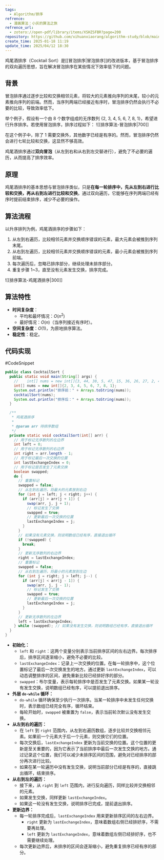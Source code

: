 ```yaml
---
tags:
  - Algorithm/排序
refrence:
  - 漫画算法：小灰的算法之旅
refrence_url:
  - zotero://open-pdf/library/items/XSHZSFBR?page=200
repository: https://github.com/xihuanxiaorang/algorithm-study/blob/main/sorting-algorithm/src/main/java/fun/xiaorang/study/algorithm/sorting/CocktailSort.java
create_time: 2025-01-18 11:19
update_time: 2025/04/12 18:30
---
```


鸡尾酒排序（Cocktail Sort）是[[冒泡排序|冒泡排序]]的改进版本，基于冒泡排序的双向遍历思想，旨在解决冒泡排序在某些情况下效率低下的问题。

## 背景

冒泡排序通过逐步比较和交换相邻元素，将较大的元素推向序列的末尾，较小的元素推向序列的前端。然而，当序列两端已经接近有序时，冒泡排序仍然会执行不必要的比较，导致效率低下。

举个例子，假设有一个由 8 个数字组成的无序数列 {2, 3, 4, 5, 6, 7, 8, 1}，希望进行升序排序。若使用冒泡排序，排序过程如下：
![[排序算法-冒泡排序|700]]

在这个例子中，除了 1 需要交换外，其他数字已经是有序的。然而，冒泡排序仍然会进行七轮比较和交换，这显然不够高效。

鸡尾酒排序通过**双向冒泡**（从左到右和从右到左交替进行），避免了不必要的遍历，从而提高了排序效率。

## 原理

鸡尾酒排序的基本思想与冒泡排序类似，只是**在每一轮排序中，先从左到右进行比较和交换，再从右到左进行比较和交换**。通过双向遍历，它能够在序列两端已经有序时提前结束排序，减少不必要的操作。

## 算法流程

以升序排列为例，鸡尾酒排序的步骤如下：

1. 从左到右遍历，比较相邻元素并交换顺序错误的元素，最大元素会被推到序列末尾。
2. 从右到左遍历，比较相邻元素并交换顺序错误的元素，最小元素会被推到序列前端。
3. 每次遍历后，忽略已排序部分，继续处理未排序部分。
4. 重复步骤 1~3，直至没有元素发生交换，排序完成。

![[排序算法-鸡尾酒排序|300]]

## 算法特性

- **时间复杂度**：
    - 平均和最坏情况：$O(n^2)$
    - 最好情况：$O(n)$（当序列接近有序时）。
- **空间复杂度**：$O(1)$，为原地排序算法。
- **稳定性**：稳定。

## 代码实现

#CodeSnippet

```java
public class CocktailSort {
  public static void main(String[] args) {
    //    int[] nums = new int[]{3, 44, 38, 5, 47, 15, 36, 26, 27, 2, 46, 4, 19, 50, 48};
    int[] nums = new int[]{2, 3, 4, 5, 6, 7, 8, 1};
    System.out.println("排序前：" + Arrays.toString(nums));
    cocktailSort(nums);
    System.out.println("排序后：" + Arrays.toString(nums));
  }

  /**
   * 鸡尾酒排序
   *
   * @param arr 待排序数组
   */
  private static void cocktailSort(int[] arr) {
    // 用于标记无序数列的左边界
    int left = 0;
    // 用于标记无序数列的右边界
    int right = arr.length - 1;
    // 用于标记最后一次交换的位置
    int lastExchangeIndex = 0;
    // 用于标记是否发生了元素交换
    boolean swapped;
    do {
      // 重置标记
      swapped = false;
      // 从左到右遍历，将最大的元素放到右边
      for (int j = left; j < right; j++) {
        if (arr[j] > arr[j + 1]) {
          swap(arr, j, j + 1);
          // 标记发生了交换
          swapped = true;
          // 更新最后一次交换的位置
          lastExchangeIndex = j;
        }
      }
      // 如果没有元素交换，则说明数组已经有序，直接退出循环
      if (!swapped) {
        break;
      }
      // 更新无序数列的右边界
      right = lastExchangeIndex;
      // 重置标记
      swapped = false;
      // 从右到左遍历，将最小的元素放到左边
      for (int j = right; j > left; j--) {
        if (arr[j] < arr[j - 1]) {
          swap(arr, j, j - 1);
          // 标记发生了交换
          swapped = true;
          // 更新最后一次交换的位置
          lastExchangeIndex = j;
        }
      }
      // 更新无序数列的左边界
      left = lastExchangeIndex;
    } while (swapped); // 如果没有发生交换，则说明数组已经有序，直接退出循环
  }
}
```

- **初始化：**
	- `left` 和 `right`：这两个变量分别表示当前排序区间的左右边界。每次排序后，排序区间逐渐缩小，避免不必要的比较。
	- `lastExchangeIndex`：记录上一次交换的位置。在每一轮排序中，这个位置标记了最后一次交换发生的地方。通过更新 `lastExchangeIndex`，可以动态调整排序的区间，避免重新比较已经排好序的部分。
	- `swapped`：布尔变量，表示每轮排序中是否发生了元素交换。如果某一轮没有发生交换，说明数组已经有序，可以提前退出排序。
- **外层 `do-while` 循环：**
	- `do-while` 循环确保至少执行一次排序。当某一轮排序中未发生任何交换时，表示数组已经完全有序，循环结束。
	- 每轮开始时，`swapped` 被重置为 `false`，表示当前轮次默认没有发生交换。
- **从左到右的遍历：**
	- 在 `left` 到 `right` 范围内，从左到右遍历数组，逐步比较并交换相邻元素。如果前一个元素大于后一个元素，则交换它们的位置。
	- 每次交换后，`lastExchangeIndex` 更新为当前交换的位置。这个位置的更新是至关重要的，因为它表示了当前排序中最后一次发生交换的地方。通过记录这个位置，我们可以减少未排序区间的范围，避免对已经排序的部分再次进行比较。
	- 如果在某一轮遍历中没有发生交换，说明当前部分已经是有序的，直接跳出循环，结束排序。
- **从右到左的遍历：**
	- 接下来，从 `right` 到 `left` 范围内，进行反向遍历，同样比较并交换相邻的元素。
	- 如果发生交换，同样更新 `lastExchangeIndex`。
	- 如果这一轮没有发生交换，说明排序已完成，提前退出排序。
- **更新边界：**
    - 每一轮排序完成后，`lastExchangeIndex` 用来更新排序区间的左右边界。
        - `right` 更新为 `lastExchangeIndex`，意味着数组右侧已经排好序，不需要再处理。
        - `left` 更新为 `lastExchangeIndex`，意味着数组左侧已经排好序，也不需要继续处理。
    - 每次更新边界后，未排序的区间会逐渐缩小，避免重复排序已经有序的部分。
